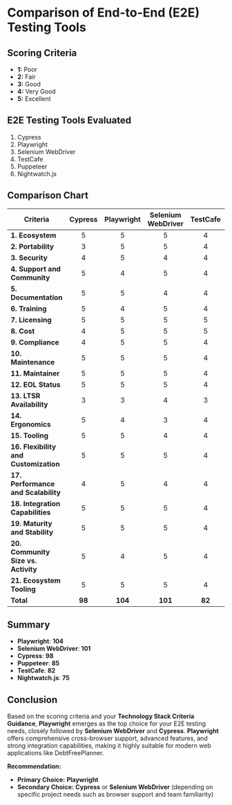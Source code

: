 # Comparison of End-to-End (E2E) Testing Tools

## Scoring Criteria

- **1:** Poor
- **2:** Fair
- **3:** Good
- **4:** Very Good
- **5:** Excellent

## E2E Testing Tools Evaluated

1. Cypress
2. Playwright
3. Selenium WebDriver
4. TestCafe
5. Puppeteer
6. Nightwatch.js

## Comparison Chart

| **Criteria**                          | **Cypress** | **Playwright** | **Selenium WebDriver** | **TestCafe** | **Puppeteer** | **Nightwatch.js** |
| ------------------------------------- | :---------: | :------------: | :--------------------: | :----------: | :-----------: | :---------------: |
| **1. Ecosystem**                      |      5      |       5        |           5            |      4       |       3       |         3         |
| **2. Portability**                    |      3      |       5        |           5            |      4       |       3       |         4         |
| **3. Security**                       |      4      |       5        |           4            |      4       |       4       |         4         |
| **4. Support and Community**          |      5      |       4        |           5            |      4       |       4       |         3         |
| **5. Documentation**                  |      5      |       5        |           4            |      4       |       4       |         3         |
| **6. Training**                       |      5      |       4        |           5            |      4       |       4       |         3         |
| **7. Licensing**                      |      5      |       5        |           5            |      5       |       5       |         5         |
| **8. Cost**                           |      4      |       5        |           5            |      5       |       5       |         5         |
| **9. Compliance**                     |      4      |       5        |           5            |      4       |       4       |         4         |
| **10. Maintenance**                   |      5      |       5        |           5            |      4       |       4       |         3         |
| **11. Maintainer**                    |      5      |       5        |           5            |      4       |       5       |         3         |
| **12. EOL Status**                    |      5      |       5        |           5            |      4       |       5       |         4         |
| **13. LTSR Availability**             |      3      |       3        |           4            |      3       |       3       |         3         |
| **14. Ergonomics**                    |      5      |       4        |           3            |      4       |       4       |         4         |
| **15. Tooling**                       |      5      |       5        |           4            |      4       |       4       |         4         |
| **16. Flexibility and Customization** |      5      |       5        |           5            |      4       |       4       |         4         |
| **17. Performance and Scalability**   |      4      |       5        |           4            |      4       |       4       |         3         |
| **18. Integration Capabilities**      |      5      |       5        |           5            |      4       |       3       |         3         |
| **19. Maturity and Stability**        |      5      |       5        |           5            |      4       |       4       |         4         |
| **20. Community Size vs. Activity**   |      5      |       4        |           5            |      4       |       4       |         3         |
| **21. Ecosystem Tooling**             |      5      |       5        |           5            |      4       |       4       |         3         |
| **Total**                             |   **98**    |    **104**     |        **101**         |    **82**    |    **85**     |      **75**       |

## Summary

- **Playwright**: **104**
- **Selenium WebDriver**: **101**
- **Cypress**: **98**
- **Puppeteer**: **85**
- **TestCafe**: **82**
- **Nightwatch.js**: **75**

## Conclusion

Based on the scoring criteria and your **Technology Stack Criteria Guidance**, **Playwright** emerges as the top choice for your E2E testing needs, closely followed by **Selenium WebDriver** and **Cypress**. **Playwright** offers comprehensive cross-browser support, advanced features, and strong integration capabilities, making it highly suitable for modern web applications like DebtFreePlanner.

**Recommendation:**

- **Primary Choice:** **Playwright**
- **Secondary Choice:** **Cypress** or **Selenium WebDriver** (depending on specific project needs such as browser support and team familiarity)
